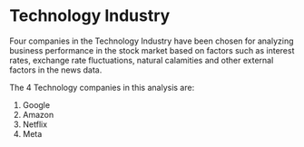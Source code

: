 # Technology Industry

Four companies in the Technology Industry have been chosen for analyzing business performance in the stock market based on factors such as interest rates, exchange rate fluctuations, natural calamities and other external factors  in the news data.

The 4 Technology companies in this analysis are:
1. Google
2. Amazon
3. Netflix
4. Meta
